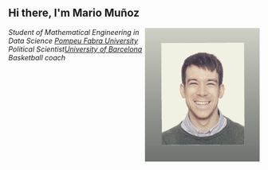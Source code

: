 <h2> Hi there, I'm Mario Muñoz </h2>

<img align='right' src="./visual/profile.jpeg" width="230">

<p><em>Student of Mathematical Engineering in Data Science <a href="https://www.upf.edu/">Pompeu Fabra University</a>
</br>Political Scientist<a href="https://www.ub.edu/web/portal/ca/">University of Barcelona</a>
</br>Basketball coach</a>
</em></p>


